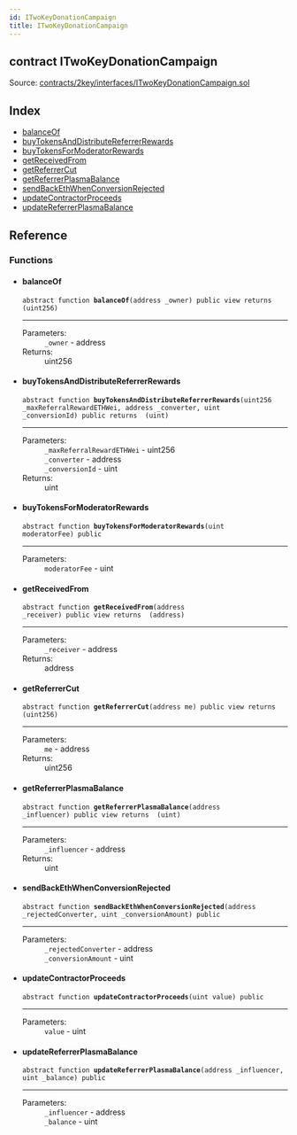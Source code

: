 ```yaml
---
id: ITwoKeyDonationCampaign
title: ITwoKeyDonationCampaign
---
```


<div class="contract-doc"><div class="contract"><h2 class="contract-header"><span class="contract-kind">contract</span> ITwoKeyDonationCampaign</h2><div class="source">Source: <a href="https://github.com/2keynet/web3-alpha/blob/v0.0.3/contracts/2key/interfaces/ITwoKeyDonationCampaign.sol" target="_blank">contracts/2key/interfaces/ITwoKeyDonationCampaign.sol</a></div></div><div class="index"><h2>Index</h2><ul><li><a href="ITwoKeyDonationCampaign.html#balanceOf">balanceOf</a></li><li><a href="ITwoKeyDonationCampaign.html#buyTokensAndDistributeReferrerRewards">buyTokensAndDistributeReferrerRewards</a></li><li><a href="ITwoKeyDonationCampaign.html#buyTokensForModeratorRewards">buyTokensForModeratorRewards</a></li><li><a href="ITwoKeyDonationCampaign.html#getReceivedFrom">getReceivedFrom</a></li><li><a href="ITwoKeyDonationCampaign.html#getReferrerCut">getReferrerCut</a></li><li><a href="ITwoKeyDonationCampaign.html#getReferrerPlasmaBalance">getReferrerPlasmaBalance</a></li><li><a href="ITwoKeyDonationCampaign.html#sendBackEthWhenConversionRejected">sendBackEthWhenConversionRejected</a></li><li><a href="ITwoKeyDonationCampaign.html#updateContractorProceeds">updateContractorProceeds</a></li><li><a href="ITwoKeyDonationCampaign.html#updateReferrerPlasmaBalance">updateReferrerPlasmaBalance</a></li></ul></div><div class="reference"><h2>Reference</h2><div class="functions"><h3>Functions</h3><ul><li><div class="item function"><span id="balanceOf" class="anchor-marker"></span><h4 class="name">balanceOf</h4><div class="body"><code class="signature"><span>abstract </span>function <strong>balanceOf</strong><span>(address _owner) </span><span>public </span><span>view </span><span>returns  (uint256) </span></code><hr/><dl><dt><span class="label-parameters">Parameters:</span></dt><dd><div><code>_owner</code> - address</div></dd><dt><span class="label-return">Returns:</span></dt><dd>uint256</dd></dl></div></div></li><li><div class="item function"><span id="buyTokensAndDistributeReferrerRewards" class="anchor-marker"></span><h4 class="name">buyTokensAndDistributeReferrerRewards</h4><div class="body"><code class="signature"><span>abstract </span>function <strong>buyTokensAndDistributeReferrerRewards</strong><span>(uint256 _maxReferralRewardETHWei, address _converter, uint _conversionId) </span><span>public </span><span>returns  (uint) </span></code><hr/><dl><dt><span class="label-parameters">Parameters:</span></dt><dd><div><code>_maxReferralRewardETHWei</code> - uint256</div><div><code>_converter</code> - address</div><div><code>_conversionId</code> - uint</div></dd><dt><span class="label-return">Returns:</span></dt><dd>uint</dd></dl></div></div></li><li><div class="item function"><span id="buyTokensForModeratorRewards" class="anchor-marker"></span><h4 class="name">buyTokensForModeratorRewards</h4><div class="body"><code class="signature"><span>abstract </span>function <strong>buyTokensForModeratorRewards</strong><span>(uint moderatorFee) </span><span>public </span></code><hr/><dl><dt><span class="label-parameters">Parameters:</span></dt><dd><div><code>moderatorFee</code> - uint</div></dd></dl></div></div></li><li><div class="item function"><span id="getReceivedFrom" class="anchor-marker"></span><h4 class="name">getReceivedFrom</h4><div class="body"><code class="signature"><span>abstract </span>function <strong>getReceivedFrom</strong><span>(address _receiver) </span><span>public </span><span>view </span><span>returns  (address) </span></code><hr/><dl><dt><span class="label-parameters">Parameters:</span></dt><dd><div><code>_receiver</code> - address</div></dd><dt><span class="label-return">Returns:</span></dt><dd>address</dd></dl></div></div></li><li><div class="item function"><span id="getReferrerCut" class="anchor-marker"></span><h4 class="name">getReferrerCut</h4><div class="body"><code class="signature"><span>abstract </span>function <strong>getReferrerCut</strong><span>(address me) </span><span>public </span><span>view </span><span>returns  (uint256) </span></code><hr/><dl><dt><span class="label-parameters">Parameters:</span></dt><dd><div><code>me</code> - address</div></dd><dt><span class="label-return">Returns:</span></dt><dd>uint256</dd></dl></div></div></li><li><div class="item function"><span id="getReferrerPlasmaBalance" class="anchor-marker"></span><h4 class="name">getReferrerPlasmaBalance</h4><div class="body"><code class="signature"><span>abstract </span>function <strong>getReferrerPlasmaBalance</strong><span>(address _influencer) </span><span>public </span><span>view </span><span>returns  (uint) </span></code><hr/><dl><dt><span class="label-parameters">Parameters:</span></dt><dd><div><code>_influencer</code> - address</div></dd><dt><span class="label-return">Returns:</span></dt><dd>uint</dd></dl></div></div></li><li><div class="item function"><span id="sendBackEthWhenConversionRejected" class="anchor-marker"></span><h4 class="name">sendBackEthWhenConversionRejected</h4><div class="body"><code class="signature"><span>abstract </span>function <strong>sendBackEthWhenConversionRejected</strong><span>(address _rejectedConverter, uint _conversionAmount) </span><span>public </span></code><hr/><dl><dt><span class="label-parameters">Parameters:</span></dt><dd><div><code>_rejectedConverter</code> - address</div><div><code>_conversionAmount</code> - uint</div></dd></dl></div></div></li><li><div class="item function"><span id="updateContractorProceeds" class="anchor-marker"></span><h4 class="name">updateContractorProceeds</h4><div class="body"><code class="signature"><span>abstract </span>function <strong>updateContractorProceeds</strong><span>(uint value) </span><span>public </span></code><hr/><dl><dt><span class="label-parameters">Parameters:</span></dt><dd><div><code>value</code> - uint</div></dd></dl></div></div></li><li><div class="item function"><span id="updateReferrerPlasmaBalance" class="anchor-marker"></span><h4 class="name">updateReferrerPlasmaBalance</h4><div class="body"><code class="signature"><span>abstract </span>function <strong>updateReferrerPlasmaBalance</strong><span>(address _influencer, uint _balance) </span><span>public </span></code><hr/><dl><dt><span class="label-parameters">Parameters:</span></dt><dd><div><code>_influencer</code> - address</div><div><code>_balance</code> - uint</div></dd></dl></div></div></li></ul></div></div></div>
